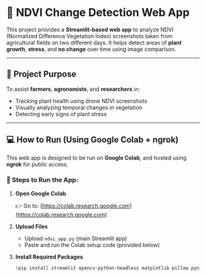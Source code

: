 # 🌿 NDVI Change Detection Web App

This project provides a **Streamlit-based web app** to analyze NDVI (Normalized Difference Vegetation Index) screenshots taken from agricultural fields on two different days. It helps detect areas of **plant growth**, **stress**, and **no change** over time using image comparison.

---

## 📌 Project Purpose

To assist **farmers**, **agronomists**, and **researchers** in:

- Tracking plant health using drone NDVI screenshots
- Visually analyzing temporal changes in vegetation
- Detecting early signs of plant stress

---

## 💻 How to Run (Using Google Colab + ngrok)

This web app is designed to be run on **Google Colab**, and hosted using **ngrok** for public access.

### 🚀 Steps to Run the App:

1. **Open Google Colab**

   👉 Go to: [https://colab.research.google.com](https://colab.research.google.com)

2. **Upload Files**

   - Upload `ndvi_app.py` (main Streamlit app)
   - Paste and run the Colab setup code (provided below)

3. **Install Required Packages**

   ```bash
   !pip install streamlit opencv-python-headless matplotlib pillow pyngrok
